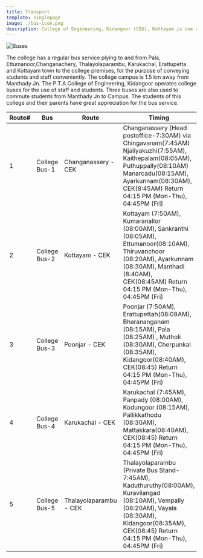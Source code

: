 ```yaml
---
title: Transport
template: singlepage
image: ./bus-icon.png
description: College of Engineering, Kidangoor (CEK), Kottayam is one among the premier institutions in the state. The college is governed by the Co-operative Academy of Professional Education established by the Government of Kerala. The admissions are based on the rank obtained by the students in the State Entrance examinations and functioning of the college is according to the rules and regulations formulated by the Government of Kerala.
---
```


![Buses](bus.jpg)

The college has a regular bus service plying to and from Pala, Ettumanoor,Changanachery, Thalayolaparambu, Karukachal, Erattupetta and Kottayam town to the college premises, for the purpose of conveying students and staff conveniently. The college campus is 1.5 km away from Manthady Jn. The P.T.A College of Engineering, Kidangoor operates college buses for the use of staff and students. Three buses are also used to commute students from Manthady Jn to Campus. The students of this college and their parents have great appreciation for the bus service.

|    Route#    |    Bus    |    Route    |    Timing    |
|--------------|---------------------------------|---------------------------------------|--------------------------------------------------------------------------------------------------------------------------------------------------------------------------------------------------------------------------------------------------------------------------------------|
|    1    |    College Bus-1    |    Changanassery - CEK    |    Changanassery (Head postoffice-7:30AM) via Chingavanam(7:45AM)   Njaliyakuzhi(7:55AM), Kaithepalam(08:05AM), Puthuppally(08:10AM) Manarcadu(08:15AM),   Ayarkunnam(08:30AM), CEK(8:45AM)   Return 04:15 PM (Mon-Thu), 04:45PM (Fri)    |
|    2    |    College Bus-2    |    Kottayam - CEK    |    Kottayam (7:50AM),   Kumaranallor (08:00AM), Sankranthi (08:05AM), Ettumanoor(08:10AM),   Thiruvanchoor (08:20AM), Ayarkunnam (08:30AM), Manthadi (8:40AM), CEK(08:45AM)   Return 04:15 PM (Mon-Thu), 04:45PM (Fri)    |
|    3    |    College Bus-3    |    Poonjar - CEK    |    Poonjar (7:50AM),   Erattupettah(08:08AM), Bharananganam (08:15AM), Pala (08:25AM) , Mutholi (08:30AM), Cherpunkal (08:35AM), Kidangoor(08:40AM),   CEK(08:45)   Return 04:15 PM (Mon-Thu), 04:45PM (Fri)    |
|    4    |    College Bus-4    |    Karukachal - CEK    |    Karukachal (7:45AM),   Panpady (08:00AM), Kodungoor (08:15AM), Pallikkathodu (08:30AM), Mattakkara(08:40AM),   CEK(08:45)   Return 04:15 PM (Mon-Thu), 04:45PM (Fri)    |
|    5    |    College Bus-5    |    Thalayolaparambu - CEK    |    Thalayolaparambu (Private Bus Stand-7:45AM),   Kaduthuruthy(08:00AM), Kuravilangad (08:10AM), Vempally (08:20AM), Vayala (08:30AM), Kidangoor(08:35AM),   CEK(08:45)   Return 04:15 PM (Mon-Thu), 04:45PM (Fri)    |
